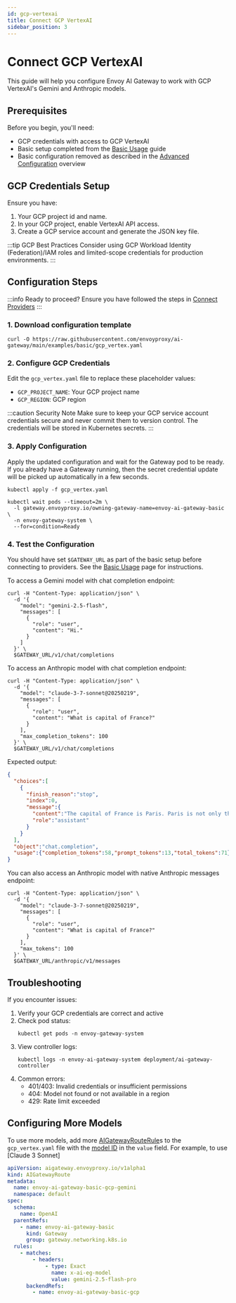```yaml
---
id: gcp-vertexai
title: Connect GCP VertexAI
sidebar_position: 3
---
```


# Connect GCP VertexAI

This guide will help you configure Envoy AI Gateway to work with GCP VertexAI's Gemini and Anthropic models.

## Prerequisites

Before you begin, you'll need:
- GCP credentials with access to GCP VertexAI
- Basic setup completed from the [Basic Usage](../basic-usage.md) guide
- Basic configuration removed as described in the [Advanced Configuration](./index.md) overview

## GCP Credentials Setup

Ensure you have:
1. Your GCP project id and name.
2. In your GCP project, enable VertexAI API access.
3. Create a GCP service account and generate the JSON key file.

:::tip GCP Best Practices
Consider using GCP Workload Identity (Federation)/IAM roles and limited-scope credentials for production environments.
:::

## Configuration Steps

:::info Ready to proceed?
Ensure you have followed the steps in [Connect Providers](../connect-providers/)
:::

### 1. Download configuration template

```shell
curl -O https://raw.githubusercontent.com/envoyproxy/ai-gateway/main/examples/basic/gcp_vertex.yaml
```

### 2. Configure GCP Credentials

Edit the `gcp_vertex.yaml` file to replace these placeholder values:
- `GCP_PROJECT_NAME`: Your GCP project name
- `GCP_REGION`: GCP region

:::caution Security Note
Make sure to keep your GCP service account credentials secure and never commit them to version control.
The credentials will be stored in Kubernetes secrets.
:::

### 3. Apply Configuration

Apply the updated configuration and wait for the Gateway pod to be ready. If you already have a Gateway running,
then the secret credential update will be picked up automatically in a few seconds.

```shell
kubectl apply -f gcp_vertex.yaml

kubectl wait pods --timeout=2m \
  -l gateway.envoyproxy.io/owning-gateway-name=envoy-ai-gateway-basic \
  -n envoy-gateway-system \
  --for=condition=Ready
```

### 4. Test the Configuration

You should have set `$GATEWAY_URL` as part of the basic setup before connecting to providers.
See the [Basic Usage](../basic-usage.md) page for instructions.

To access a Gemini model with chat completion endpoint:
```shell
curl -H "Content-Type: application/json" \
  -d '{
    "model": "gemini-2.5-flash",
    "messages": [
      {
        "role": "user",
        "content": "Hi."
      }
    ]
  }' \
  $GATEWAY_URL/v1/chat/completions
```

To access an Anthropic model with chat completion endpoint:
```shell
curl -H "Content-Type: application/json" \
  -d '{
    "model": "claude-3-7-sonnet@20250219",
    "messages": [
      {
        "role": "user",
        "content": "What is capital of France?"
      }
    ],
    "max_completion_tokens": 100
  }' \
  $GATEWAY_URL/v1/chat/completions
```

Expected output:
```json
{
  "choices":[
    {
      "finish_reason":"stop",
      "index":0,
      "message":{
        "content":"The capital of France is Paris. Paris is not only the capital city but also the largest city in France, known for its cultural significance, historic landmarks like the Eiffel Tower and the Louvre Museum, and its influence in fashion, art, and cuisine.",
        "role":"assistant"
      }
    }
  ],
  "object":"chat.completion",
  "usage":{"completion_tokens":58,"prompt_tokens":13,"total_tokens":71}
}
```

You can also access an Anthropic model with native Anthropic messages endpoint:
```shell
curl -H "Content-Type: application/json" \
  -d '{
    "model": "claude-3-7-sonnet@20250219",
    "messages": [
      {
        "role": "user",
        "content": "What is capital of France?"
      }
    ],
    "max_tokens": 100
  }' \
  $GATEWAY_URL/anthropic/v1/messages
```

## Troubleshooting

If you encounter issues:

1. Verify your GCP credentials are correct and active
2. Check pod status:
   ```shell
   kubectl get pods -n envoy-gateway-system
   ```
3. View controller logs:
   ```shell
   kubectl logs -n envoy-ai-gateway-system deployment/ai-gateway-controller
   ```
4. Common errors:
    - 401/403: Invalid credentials or insufficient permissions
    - 404: Model not found or not available in a region
    - 429: Rate limit exceeded

## Configuring More Models

To use more models, add more [AIGatewayRouteRule]s to the `gcp_vertex.yaml` file with the [model ID] in the `value` field. For example, to use [Claude 3 Sonnet]

```yaml
apiVersion: aigateway.envoyproxy.io/v1alpha1
kind: AIGatewayRoute
metadata:
  name: envoy-ai-gateway-basic-gcp-gemini
  namespace: default
spec:
  schema:
    name: OpenAI
  parentRefs:
    - name: envoy-ai-gateway-basic
      kind: Gateway
      group: gateway.networking.k8s.io
  rules:
    - matches:
        - headers:
            - type: Exact
              name: x-ai-eg-model
              value: gemini-2.5-flash-pro
      backendRefs:
        - name: envoy-ai-gateway-basic-gcp
```

[AIGatewayRouteRule]: ../../api/api.mdx#aigatewayrouterule
[model ID]: https://cloud.google.com/vertex-ai/generative-ai/docs/models
[Anthropic Claude]: https://cloud.google.com/vertex-ai/generative-ai/docs/partner-models/claude
